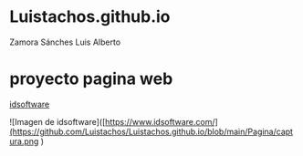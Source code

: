 # Luistachos.github.io
Zamora Sánches Luis Alberto

# proyecto pagina web
[idsoftware](https://www.idsoftware.com/)

![Imagen de idsoftware]([https://www.idsoftware.com/](https://github.com/Luistachos/Luistachos.github.io/blob/main/Pagina/captura.png
)

